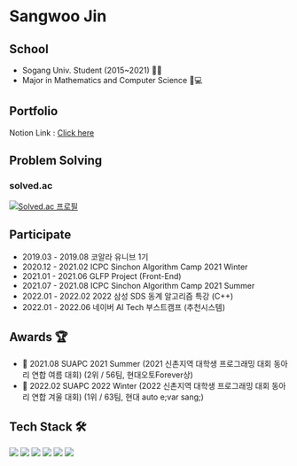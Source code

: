 
# Sangwoo Jin 

## School
- Sogang Univ. Student (2015~2021) 👨‍🎓 
- Major in Mathematics and Computer Science 📝💻   

## Portfolio
Notion Link : [Click here](https://suave-phalange-86d.notion.site/6e962c83eaaa467aae6c6d15af0931c9)


## Problem Solving


### solved.ac

[![Solved.ac
프로필](http://mazassumnida.wtf/api/v2/generate_badge?boj=9114jin)](https://solved.ac/9114jin) &nbsp;&nbsp;

<!-- ## Github -->
<!-- ![Anurag's GitHub stats](https://github-readme-stats.vercel.app/api?username=Jin-s-work&include_all_commits=true)
  -->
## Participate 
- 2019.03 - 2019.08 코알라 유니브 1기   
- 2020.12 - 2021.02 ICPC Sinchon Algorithm Camp 2021 Winter  
- 2021.01 - 2021.06 GLFP Project (Front-End)  
- 2021.07 - 2021.08 ICPC Sinchon Algorithm Camp 2021 Summer  
- 2022.01 - 2022.02 2022 삼성 SDS 동계 알고리즘 특강 (C++) 
- 2022.01 - 2022.06 네이버 AI Tech 부스트캠프 (추천시스템) 

## Awards 🏆
- 🥈 2021.08  SUAPC 2021 Summer (2021 신촌지역 대학생 프로그래밍 대회 동아리 연합 여름 대회) (2위 / 56팀, 현대오토Forever상)
- 🥇 2022.02  SUAPC 2022 Winter (2022 신촌지역 대학생 프로그래밍 대회 동아리 연합 겨울 대회) (1위 / 63팀, 현대 auto e;var sang;)


    
## Tech Stack 🛠️ 
<img src="https://img.shields.io/badge/Python-3766AB?style=flat-square&logo=Python&logoColor=white"/></a> 
<img src="https://img.shields.io/badge/C-A8B9CC?style=flat-square&logo=C&logoColor=white"/></a>
<img src="https://img.shields.io/badge/C++-00599C?style=flat-square&logo=C%2B%2B&logoColor=white"/></a>
<img src="https://img.shields.io/badge/HTML5-E34F26?style=flat-square&logo=HTML5&logoColor=white"/></a> 
<img src="https://img.shields.io/badge/CSS3-1572B6?style=flat-square&logo=CSS&logoColor=white"/></a> 
<img src="https://img.shields.io/badge/Javascript-ffb13b?style=flat-square&logo=javascript&logoColor=white"/></a>



